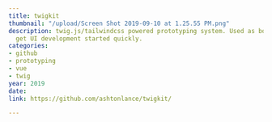 ```yaml
---
title: twigkit
thumbnail: "/upload/Screen Shot 2019-09-10 at 1.25.55 PM.png"
description: twig.js/tailwindcss powered prototyping system. Used as boilerplate to
  get UI development started quickly.
categories:
- github
- prototyping
- vue
- twig
year: 2019
date: 
link: https://github.com/ashtonlance/twigkit/

---
```

